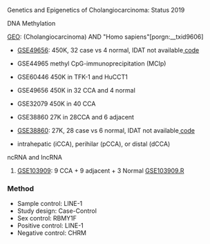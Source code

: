 Genetics and Epigenetics of Cholangiocarcinoma: Status 2019

DNA Methylation

[GEO](https://www.ncbi.nlm.nih.gov/gds):  (Cholangiocarcinoma) AND "Homo sapiens"[porgn:__txid9606] 
* [GSE49656](https://www.ncbi.nlm.nih.gov/geo/query/acc.cgi?acc=GSE49656): 450K, 32 case vs 4 normal, IDAT not available[ code](https://github.com/Shicheng-Guo/GEO/tree/master/GSE49656)
* GSE44965	methyl CpG-immunoprecipitation (MCIp)
* GSE60446	450K in TFK-1 and HuCCT1
* GSE49656	450K in 32 CCA and 4 normal
* GSE32079	450K in 40 CCA
* GSE38860	27K in 28CCA and 6 adjacent
* [GSE38860](https://www.ncbi.nlm.nih.gov/geo/query/acc.cgi?acc=GSE38860): 27K, 28 case vs 6 normal, IDAT not available[ code](https://github.com/Shicheng-Guo/GEO/tree/master/GSE38860)


* intrahepatic (iCCA), perihilar (pCCA), or distal (dCCA)

ncRNA and lncRNA

1. [GSE103909](https://www.ncbi.nlm.nih.gov/geo/query/acc.cgi?acc=GSE103909):  9 CCA + 9 adjacent + 3 Normal  [GSE103909.R](GSE103909.R)






### Method
* Sample control: LINE-1
* Study design: Case-Control
* Sex control: RBMY1F
* Positive control: LINE-1
* Negative control: CHRM

